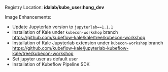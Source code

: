 Registry Location: **idalab/kube_user:hong_dev**

Image Enhancements:

* Update Jupyterlab version to `jupyterlab==1.1.1`
* Installation of Kale under `kubecon-workshop` branch 
https://github.com/kubeflow-kale/kale/tree/kubecon-workshop
* Installation of Kale Jupyterlab extension under `kubecon-workshop` branch 
https://github.com/kubeflow-kale/jupyterlab-kubeflow-kale/tree/kubecon-workshop
* Set jupyter user as default user
* Installation of Kubeflow Pipeline SDK





